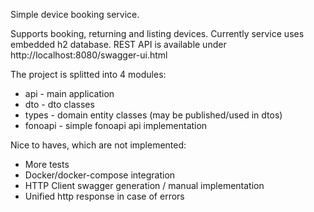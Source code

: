 Simple device booking service. 

Supports booking, returning and listing devices. 
Currently service uses embedded h2 database. REST API is available under http://localhost:8080/swagger-ui.html

The project is splitted into 4 modules:
 * api     - main application
 * dto     - dto classes
 * types   - domain entity classes (may be published/used in dtos)
 * fonoapi - simple fonoapi api implementation

Nice to haves, which are not implemented:
 * More tests
 * Docker/docker-compose integration
 * HTTP Client swagger generation / manual implementation
 * Unified http response in case of errors
